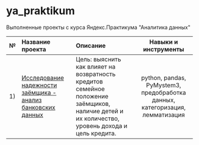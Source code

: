 # ya_praktikum
Выполненные проекты с курса Яндекс.Практикума "Аналитика данных"

|**№**|**Название проекта** | **Описание** |**Навыки и инструменты**|
|:--- |:--------------------- |:--------------------------|:-----:|
| 1) | [Исследование надежности заёмщика - анализ банковских данных](https://github.com/Morrrrrigan/ya_praktikum/tree/main/1%20исследование%20надежности%20заемщиков%20-%20анализ%20банковских%20данных) | Цель: выяснить как влияет на возвратность кредитов семейное положение заёмщиков, наличие детей и их количество, уровень дохода и цель кредита. | python, pandas, PyMystem3, предобработка данных, категоризация, лемматизация |
